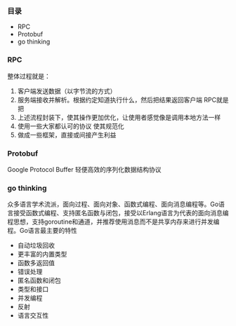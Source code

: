 ### 目录
* RPC
* Protobuf
* go thinking

### RPC
整体过程就是：
1. 客户端发送数据（以字节流的方式）
2. 服务端接收并解析。根据约定知道执行什么，然后把结果返回客户端
RPC就是把
1. 上述流程封装下，使其操作更加优化，让使用者感觉像是调用本地方法一样
2. 使用一些大家都认可的协议 使其规范化
3. 做成一些框架，直接或间接产生利益

### Protobuf
Google Protocol Buffer
轻便高效的序列化数据结构协议

### go thinking
众多语言学术流派，面向过程、面向对象、函数式编程、面向消息编程等。Go语言接受函数式编程、支持匿名函数与闭包，接受以Erlang语言为代表的面向消息编程思想，支持goroutine和通道，并推荐使用消息而不是共享内存来进行并发编程。Go语言最主要的特性
* 自动垃圾回收
* 更丰富的内置类型
* 函数多返回值
* 错误处理
* 匿名函数和闭包
* 类型和接口
* 并发编程
* 反射
* 语言交互性